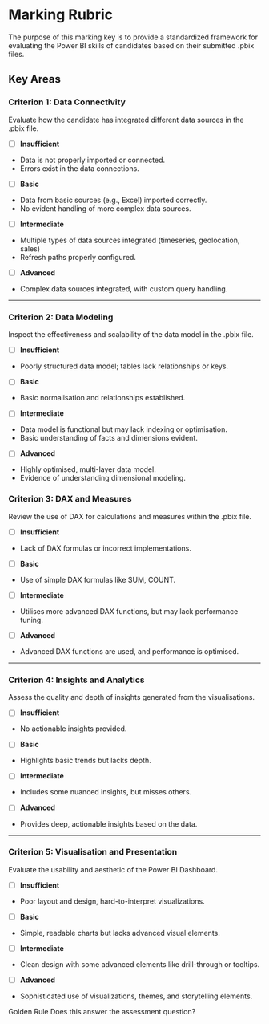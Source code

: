 # Marking Rubric

The purpose of this marking key is to provide a standardized framework for evaluating the Power BI skills of candidates based on their submitted .pbix files. 

## Key Areas

### Criterion 1: Data Connectivity 
Evaluate how the candidate has integrated different data sources in the .pbix file.

- [ ] **Insufficient**
*	Data is not properly imported or connected.
*	Errors exist in the data connections.
  
- [ ] **Basic**
*	Data from basic sources (e.g., Excel) imported correctly.
*	No evident handling of more complex data sources.
  
- [ ] **Intermediate**
*	Multiple types of data sources integrated (timeseries, geolocation, sales)
*	Refresh paths properly configured.
  
- [ ] **Advanced**
*	Complex data sources integrated, with custom query handling.
________________________________________
### Criterion 2: Data Modeling 
Inspect the effectiveness and scalability of the data model in the .pbix file.

- [ ] **Insufficient**
*	Poorly structured data model; tables lack relationships or keys.
  
- [ ] **Basic**
*	Basic normalisation and relationships established.
  
- [ ] **Intermediate**
*	Data model is functional but may lack indexing or optimisation.
*	Basic understanding of facts and dimensions evident.

- [ ] **Advanced**
*	Highly optimised, multi-layer data model.
*	Evidence of understanding dimensional modeling.

### Criterion 3: DAX and Measures
Review the use of DAX for calculations and measures within the .pbix file.

- [ ] **Insufficient**
*	Lack of DAX formulas or incorrect implementations.

- [ ] **Basic**
*	Use of simple DAX formulas like SUM, COUNT.

- [ ] **Intermediate**
*	Utilises more advanced DAX functions, but may lack performance tuning.
  
- [ ] **Advanced**
*	Advanced DAX functions are used, and performance is optimised.
________________________________________

### Criterion 4: Insights and Analytics
Assess the quality and depth of insights generated from the visualisations.

- [ ] **Insufficient**
*	No actionable insights provided.
  
- [ ] **Basic**
*	Highlights basic trends but lacks depth.

- [ ] **Intermediate**
*	Includes some nuanced insights, but misses others.

- [ ] **Advanced**
*	Provides deep, actionable insights based on the data.
________________________________________

### Criterion 5: Visualisation and Presentation
Evaluate the usability and aesthetic of the Power BI Dashboard.

- [ ] **Insufficient**
*	Poor layout and design, hard-to-interpret visualizations.

- [ ] **Basic**
*	Simple, readable charts but lacks advanced visual elements.

- [ ] **Intermediate**
*	Clean design with some advanced elements like drill-through or tooltips.

- [ ] **Advanced**
*	Sophisticated use of visualizations, themes, and storytelling elements.

Golden Rule
Does this answer the assessment question?

